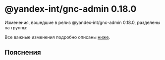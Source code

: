 # @yandex-int/gnc-admin 0.18.0

<!-- ЧЕЛОВЕЧЕСКОЕ ВСТУПЛЕНИЕ -->

Изменения, вошедшие в релиз @yandex-int/gnc-admin 0.18.0, разделены на группы:

Все важные изменения подробно описаны [ниже](#Пояснения).

## Пояснения

